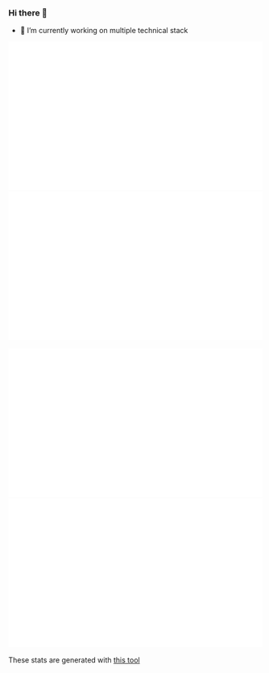 ### Hi there 👋
- 🔭 I’m currently working on multiple technical stack

![](https://raw.githubusercontent.com/drangoht/github-stats/master/generated/overview.svg#gh-dark-mode-only)
![](https://raw.githubusercontent.com/drangoht/github-stats/master/generated/overview.svg#gh-light-mode-only)

![](https://raw.githubusercontent.com/drangoht/github-stats/master/generated/languages.svg#gh-dark-mode-only)
![](https://raw.githubusercontent.com/drangoht/github-stats/master/generated/languages.svg#gh-light-mode-only)

These stats are generated with [this tool](https://github.com/jstrieb/github-stats)
<!--
**drangoht/drangoht** is a ✨ _special_ ✨ repository because its `README.md` (this file) appears on your GitHub profile.

Here are some ideas to get you started:

- 🔭 I’m currently working on ...
- 🌱 I’m currently learning ...
- 👯 I’m looking to collaborate on ...
- 🤔 I’m looking for help with ...
- 💬 Ask me about ...
- 📫 How to reach me: ...
- 😄 Pronouns: ...
- ⚡ Fun fact: ...
-->
